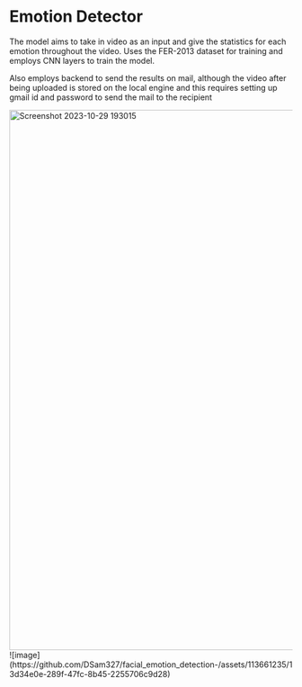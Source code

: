 # Emotion Detector
The model aims to take in video as an input and give the statistics for each emotion throughout the video. Uses the FER-2013 dataset for training and employs CNN layers to train the model.

Also employs backend to send the results on mail, although the video after being uploaded is stored on the local engine and this requires setting up gmail id and password to send the mail to the recipient

<img width="960" alt="Screenshot 2023-10-29 193015" src="https://github.com/DSam327/facial_emotion_detection-/assets/113661235/d30ac46d-00dc-43f1-bb7e-ae7b96ec4b6f">
![image](https://github.com/DSam327/facial_emotion_detection-/assets/113661235/13d34e0e-289f-47fc-8b45-2255706c9d28)

